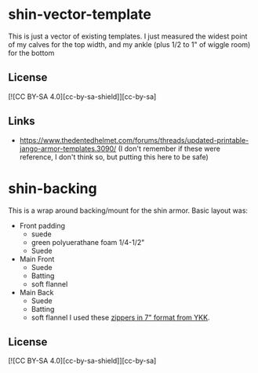 # shin-vector-template
This is just a vector of existing templates. I just measured the widest point of my calves for the top width, and my ankle (plus 1/2 to 1" of wiggle room) for the bottom

## License
[![CC BY-SA 4.0][cc-by-sa-shield]][cc-by-sa]

## Links
- https://www.thedentedhelmet.com/forums/threads/updated-printable-jango-armor-templates.3090/ (I don't remember if these were reference, I don't think so, but putting this here to be safe)

# shin-backing
This is a wrap around backing/mount for the shin armor. 
Basic layout was:
- Front padding
    - suede
    - green polyuerathane foam 1/4-1/2"
    - Suede
- Main Front
    - Suede
    - Batting
    - soft flannel
- Main Back
    - Suede
    - Batting
    - soft flannel
I used these [zippers in 7" format from YKK](https://www.ebay.com/itm/352572545032).

## License
[![CC BY-SA 4.0][cc-by-sa-shield]][cc-by-sa]
